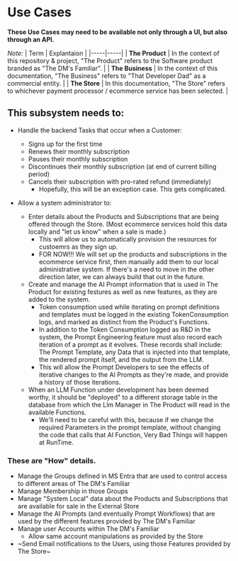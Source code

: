 # Use Cases

**These Use Cases may need to be available not only through a UI, but also through an API.**

*Note:* 
| Term | Explantaion |
|-----|-----|
| **The Product** | In the context of this repository & project, "The Product" refers to the Software product branded as "The DM's Familiar". |
| **The Business** | In the context of this documentation, "The Business" refers to "That Developer Dad" as a commercial entity. |
| **The Store** | In this documentation, "The Store" refers to whichever payment processor / ecommerce service has been selected. |

## This subsystem needs to:
- Handle the backend Tasks that occur when a Customer:
  - Signs up for the first time
  - Renews their monthly subscription
  - Pauses their monthly subscription
  - Discontinues their monthly subscription (at end of current billing period)
  - Cancels their subscription with pro-rated refund (immediately)
    - Hopefully, this will be an exception case.  This gets complicated.

- Allow a system administrator to:
  - Enter details about the Products and Subscriptions that are being offered through the Store. (Most ecommerce services hold this data locally and "let us know" when a sale is made.)
    - This will allow us to automatically provision the resources for custoemrs as they sign up.
    - FOR NOW!!!  We will set up the products and subscriptions in the ecommerce service first, then manually add them to our local administrative system.  If there's a need to move in the other direction later, we can always build that out in the future.
  - Create and manage the AI Prompt information that is used in The Product for existing festures as well as new features, as they are added to the system.
    - Token consumption used while iterating on prompt definitions and templates must be logged in the existing TokenConsumption logs, and marked as distinct from the Product's Functions.
    - In addition to the Token Consumption logged as R&D in the system, the Prompt Engineering feature must also record each iteration of a prompt as it evolves.  These records shall include:  The Prompt Template, any Data that is injected into that template, the rendered prompt itself, and the output from the LLM.
     - This will allow the Prompt Developers to see the effects of iterative changes to the AI Prompts as they're made, and provide a history of those iterations.
   - When an LLM Function under development has been deemed worthy, it should be "deployed" to a different storage table in the database from which the Llm Manager in The Product will read in the available Functions.
     - We'll need to be careful with this, because if we change the required Parameters in the prompt template, without changing the code that calls that AI Function, Very Bad Things will happen at RunTime.
  
    
### These are "How" details.
- Manage the Groups defined in MS Entra that are used to control access to different areas of The DM's Familiar
- Manage Membership in those Groups
- Manage "System Local" data about the Products and Subscriptions that are available for sale in the External Store
- Manage the AI Prompts (and eventually Prompt Workflows) that are used by the different features provided by The DM's Familiar
- Manage user Accounts within The DM's Familiar
  - Allow same account manipulations as provided by the Store
- ~Send Email notifications to the Users, using those Features provided by The Store~
